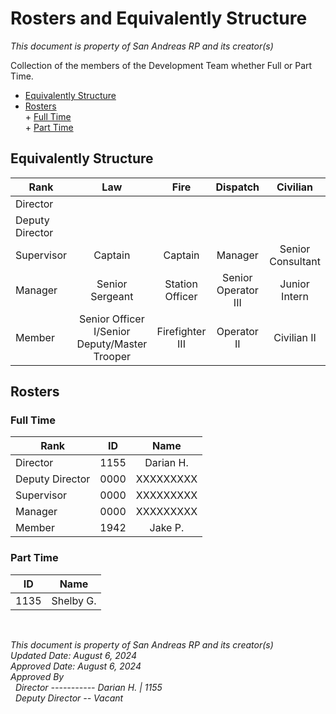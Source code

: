 # Rosters and Equivalently Structure
*This document is property of San Andreas RP and its creator(s)*

Collection of the members of the Development Team whether Full or Part Time. <br>
* [Equivalently Structure](#equivalently-structure)
* [Rosters](#rosters) <br>
      + [Full Time](#full-time) <br>
      + [Part Time](#part-time)

<!-- TOC --><a name="equivalently-structure"></a>
## Equivalently Structure
| Rank            | Law                                           | Fire            | Dispatch            | Civilian          |
| --------------- | :-------------------------------------------: | :-------------: | :-----------------: | :---------------: |
| Director        |
| Deputy Director |
| Supervisor      | Captain                                       | Captain         | Manager             | Senior Consultant |
| Manager         | Senior Sergeant                               | Station Officer | Senior Operator III | Junior Intern     |
| Member          | Senior Officer I/Senior Deputy/Master Trooper | Firefighter III | Operator II         | Civilian II       |

<a name="rosters"></a>
## Rosters

<a name="full-time"></a>

### Full Time
| Rank            | ID   | Name      |
| --------------- | ---- | :-------: |
| Director        | 1155 | Darian H. |
| Deputy Director | 0000 | XXXXXXXXX |
| Supervisor      | 0000 | XXXXXXXXX |
| Manager         | 0000 | XXXXXXXXX |
| Member          | 1942 | Jake P.   |

<a name="part-time"></a>

### Part Time
| ID   | Name      |
| ---- | :-------: |
| 1135 | Shelby G. |

<br>

*This document is property of San Andreas RP and its creator(s)* <br>
*Updated Date: August 6, 2024* <br>
*Approved Date: August 6, 2024* <br>
*Approved By* <br>
&nbsp;&nbsp;*Director ----------- Darian H. | 1155* <br>
&nbsp;&nbsp;*Deputy Director -- Vacant*